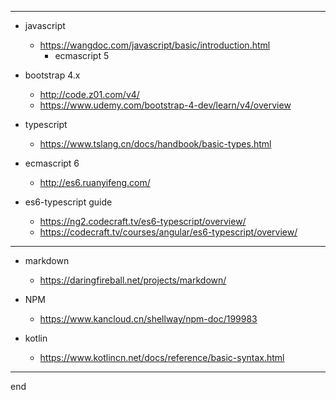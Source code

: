 
--------------------------------------------------------------------------------

- javascript
  - https://wangdoc.com/javascript/basic/introduction.html
    - ecmascript 5

- bootstrap 4.x
  - http://code.z01.com/v4/
  - https://www.udemy.com/bootstrap-4-dev/learn/v4/overview

- typescript
  - https://www.tslang.cn/docs/handbook/basic-types.html

- ecmascript 6
  - http://es6.ruanyifeng.com/

- es6-typescript guide
  - https://ng2.codecraft.tv/es6-typescript/overview/
  - https://codecraft.tv/courses/angular/es6-typescript/overview/

--------------------------------------------------------------------------------

- markdown
  - https://daringfireball.net/projects/markdown/

- NPM
  - https://www.kancloud.cn/shellway/npm-doc/199983

- kotlin
  - https://www.kotlincn.net/docs/reference/basic-syntax.html


--------------------------------------------------------------------------------

end
